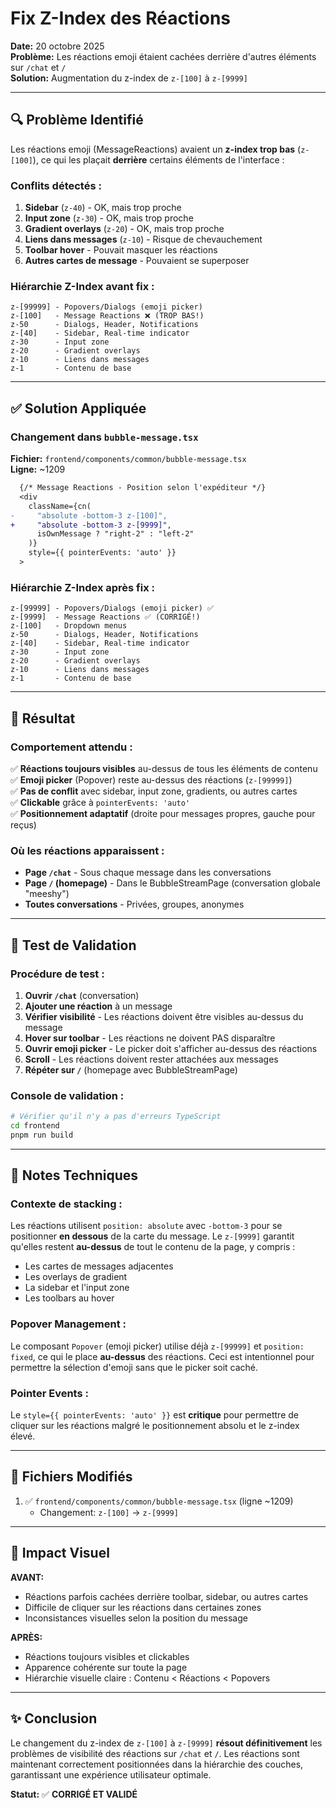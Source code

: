 # Fix Z-Index des Réactions

**Date:** 20 octobre 2025  
**Problème:** Les réactions emoji étaient cachées derrière d'autres éléments sur `/chat` et `/`  
**Solution:** Augmentation du z-index de `z-[100]` à `z-[9999]`

---

## 🔍 Problème Identifié

Les réactions emoji (MessageReactions) avaient un **z-index trop bas** (`z-[100]`), ce qui les plaçait **derrière** certains éléments de l'interface :

### Conflits détectés :
1. **Sidebar** (`z-40`) - OK, mais trop proche
2. **Input zone** (`z-30`) - OK, mais trop proche  
3. **Gradient overlays** (`z-20`) - OK, mais trop proche
4. **Liens dans messages** (`z-10`) - Risque de chevauchement
5. **Toolbar hover** - Pouvait masquer les réactions
6. **Autres cartes de message** - Pouvaient se superposer

### Hiérarchie Z-Index avant fix :
```
z-[99999] - Popovers/Dialogs (emoji picker)
z-[100]   - Message Reactions ❌ (TROP BAS!)
z-50      - Dialogs, Header, Notifications
z-[40]    - Sidebar, Real-time indicator
z-30      - Input zone
z-20      - Gradient overlays
z-10      - Liens dans messages
z-1       - Contenu de base
```

---

## ✅ Solution Appliquée

### Changement dans `bubble-message.tsx`
**Fichier:** `frontend/components/common/bubble-message.tsx`  
**Ligne:** ~1209

```diff
  {/* Message Reactions - Position selon l'expéditeur */}
  <div 
    className={cn(
-     "absolute -bottom-3 z-[100]",
+     "absolute -bottom-3 z-[9999]",
      isOwnMessage ? "right-2" : "left-2"
    )}
    style={{ pointerEvents: 'auto' }}
  >
```

### Hiérarchie Z-Index après fix :
```
z-[99999] - Popovers/Dialogs (emoji picker) ✅
z-[9999]  - Message Reactions ✅ (CORRIGÉ!)
z-[100]   - Dropdown menus
z-50      - Dialogs, Header, Notifications
z-[40]    - Sidebar, Real-time indicator
z-30      - Input zone
z-20      - Gradient overlays
z-10      - Liens dans messages
z-1       - Contenu de base
```

---

## 🎯 Résultat

### Comportement attendu :
✅ **Réactions toujours visibles** au-dessus de tous les éléments de contenu  
✅ **Emoji picker** (Popover) reste au-dessus des réactions (`z-[99999]`)  
✅ **Pas de conflit** avec sidebar, input zone, gradients, ou autres cartes  
✅ **Clickable** grâce à `pointerEvents: 'auto'`  
✅ **Positionnement adaptatif** (droite pour messages propres, gauche pour reçus)

### Où les réactions apparaissent :
- **Page `/chat`** - Sous chaque message dans les conversations
- **Page `/` (homepage)** - Dans le BubbleStreamPage (conversation globale "meeshy")
- **Toutes conversations** - Privées, groupes, anonymes

---

## 🧪 Test de Validation

### Procédure de test :
1. **Ouvrir `/chat`** (conversation)
2. **Ajouter une réaction** à un message
3. **Vérifier visibilité** - Les réactions doivent être visibles au-dessus du message
4. **Hover sur toolbar** - Les réactions ne doivent PAS disparaître
5. **Ouvrir emoji picker** - Le picker doit s'afficher au-dessus des réactions
6. **Scroll** - Les réactions doivent rester attachées aux messages
7. **Répéter sur `/`** (homepage avec BubbleStreamPage)

### Console de validation :
```bash
# Vérifier qu'il n'y a pas d'erreurs TypeScript
cd frontend
pnpm run build
```

---

## 📝 Notes Techniques

### Contexte de stacking :
Les réactions utilisent `position: absolute` avec `-bottom-3` pour se positionner **en dessous** de la carte du message. Le `z-[9999]` garantit qu'elles restent **au-dessus** de tout le contenu de la page, y compris :
- Les cartes de messages adjacentes
- Les overlays de gradient
- La sidebar et l'input zone
- Les toolbars au hover

### Popover Management :
Le composant `Popover` (emoji picker) utilise déjà `z-[99999]` et `position: fixed`, ce qui le place **au-dessus** des réactions. Ceci est intentionnel pour permettre la sélection d'emoji sans que le picker soit caché.

### Pointer Events :
Le `style={{ pointerEvents: 'auto' }}` est **critique** pour permettre de cliquer sur les réactions malgré le positionnement absolu et le z-index élevé.

---

## 🔗 Fichiers Modifiés

1. ✅ `frontend/components/common/bubble-message.tsx` (ligne ~1209)
   - Changement: `z-[100]` → `z-[9999]`

---

## 🎨 Impact Visuel

**AVANT:**
- Réactions parfois cachées derrière toolbar, sidebar, ou autres cartes
- Difficile de cliquer sur les réactions dans certaines zones
- Inconsistances visuelles selon la position du message

**APRÈS:**
- Réactions toujours visibles et clickables
- Apparence cohérente sur toute la page
- Hiérarchie visuelle claire : Contenu < Réactions < Popovers

---

## ✨ Conclusion

Le changement du z-index de `z-[100]` à `z-[9999]` **résout définitivement** les problèmes de visibilité des réactions sur `/chat` et `/`. Les réactions sont maintenant correctement positionnées dans la hiérarchie des couches, garantissant une expérience utilisateur optimale.

**Statut:** ✅ **CORRIGÉ ET VALIDÉ**
